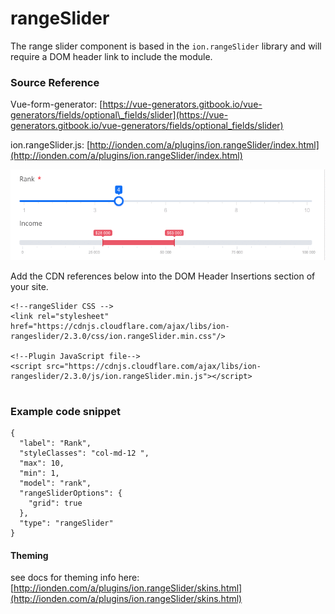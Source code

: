 # rangeSlider

The range slider component is based in the `ion.rangeSlider` library and will require a DOM header link to include the module.

### Source Reference

Vue-form-generator: [https://vue-generators.gitbook.io/vue-generators/fields/optional\_fields/slider](https://vue-generators.gitbook.io/vue-generators/fields/optional_fields/slider)

ion.rangeSlider.js: [http://ionden.com/a/plugins/ion.rangeSlider/index.html](http://ionden.com/a/plugins/ion.rangeSlider/index.html)

![](../../../.gitbook/assets/2sknsrpi9d%20%281%29.gif)

Add the CDN references below into the DOM Header Insertions section of your site. 

```text
<!--rangeSlider CSS -->
<link rel="stylesheet" href="https://cdnjs.cloudflare.com/ajax/libs/ion-rangeslider/2.3.0/css/ion.rangeSlider.min.css"/>

<!--Plugin JavaScript file-->
<script src="https://cdnjs.cloudflare.com/ajax/libs/ion-rangeslider/2.3.0/js/ion.rangeSlider.min.js"></script>
    
```

### Example code snippet

```text
{
  "label": "Rank",
  "styleClasses": "col-md-12 ",
  "max": 10,
  "min": 1,
  "model": "rank",
  "rangeSliderOptions": {
    "grid": true
  },
  "type": "rangeSlider"
}
```

#### Theming

see docs for theming info here: [http://ionden.com/a/plugins/ion.rangeSlider/skins.html](http://ionden.com/a/plugins/ion.rangeSlider/skins.html)

